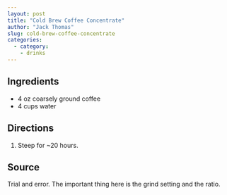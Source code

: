 ```yaml
---
layout: post
title: "Cold Brew Coffee Concentrate"
author: "Jack Thomas"
slug: cold-brew-coffee-concentrate
categories:
  - category:
    - drinks
---
```


## Ingredients

- 4 oz coarsely ground coffee
- 4 cups water

## Directions

1. Steep for ~20 hours.

## Source

Trial and error. The important thing here is the grind setting and the ratio.
